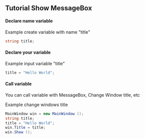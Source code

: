 ## Tutorial Show MessageBox

#### Declare name variable

Example create variable with name "title"
```cs
string title;
```

#### Declare your variable

Example input variable "title"
```cs
title = "Hello World";
```

#### Call variable

You can call variable with MessageBox, Change Window title, etc

Example change windows title
```cs
MainWindow win = new MainWindow ();
string title;
title = "Hello World";
win.Title = title;
win.Show ();
```
